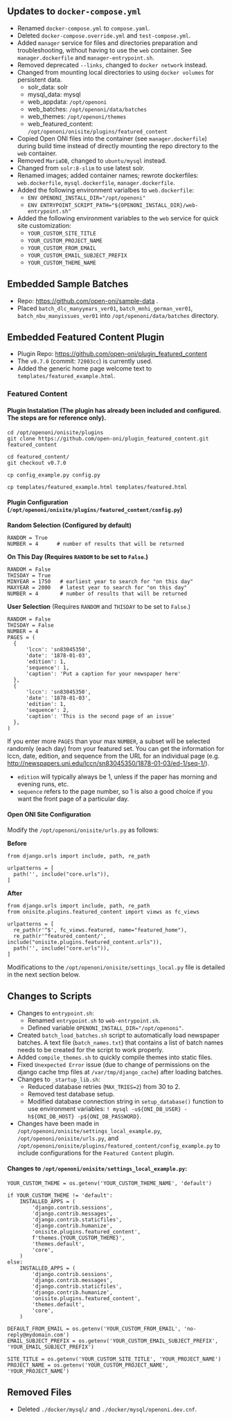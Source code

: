 ## Updates to `docker-compose.yml`
- Renamed `docker-compose.yml` to `compose.yaml`.
- Deleted `docker-compose.override.yml` and `test-compose.yml`.
- Added `manager` service for files and directories preparation and troubleshooting, without having to use the `web` container. See `manager.dockerfile` and `manager-entrypoint.sh`.
- Removed deprecated `--links`, changed to `docker network` instead.
- Changed from mounting local directories to using `docker volumes` for persistent data.
    - solr_data: solr
    - mysql_data: mysql
    - web_appdata: `/opt/openoni`
    - web_batches: `/opt/openoni/data/batches`
    - web_themes: `/opt/openoni/themes`
    - web_featured_content: `/opt/openoni/onisite/plugins/featured_content`
- Copied Open ONI files into the container (see `manager.dockerfile`) during build time instead of directly mounting the repo directory to the `web` container.
- Removed `MariaDB`, changed to `ubuntu/mysql` instead.
- Changed from `solr:8-slim` to use latest solr.
- Renamed images; added container names; rewrote dockerfiles: `web.dockerfile`, `mysql.dockerfile`, `manager.dockerfile`.
- Added the following environment varialbes to `web.dockerfile`:
    - `ENV OPENONI_INSTALL_DIR="/opt/openoni"`
    - `ENV ENTRYPOINT_SCRIPT_PATH="${OPENONI_INSTALL_DIR}/web-entrypoint.sh"`
- Added the following environment variables to the `web` service for quick site customization:
    - `YOUR_CUSTOM_SITE_TITLE`
    - `YOUR_CUSTOM_PROJECT_NAME`
    - `YOUR_CUSTOM_FROM_EMAIL`
    - `YOUR_CUSTOM_EMAIL_SUBJECT_PREFIX`
    - `YOUR_CUSTOM_THEME_NAME`

## Embedded Sample Batches
- Repo: https://github.com/open-oni/sample-data .
- Placed `batch_dlc_manyyears_ver01`, `batch_mnhi_german_ver01`, `batch_nbu_manyissues_ver01` into `/opt/openoni/data/batches` directory.

## Embedded Featured Content Plugin
- Plugin Repo: https://github.com/open-oni/plugin_featured_content
- The `v0.7.0` (commit: `72003cc`) is currently used.
- Added the generic home page welcome text to `templates/featured_example.html`.

### Featured Content

#### Plugin Instalation (The plugin has already been included and configured. The steps are for reference only).
```
cd /opt/openoni/onisite/plugins
git clone https://github.com/open-oni/plugin_featured_content.git featured_content

cd featured_content/
git checkout v0.7.0

cp config_example.py config.py

cp templates/featured_example.html templates/featured.html
```

#### Plugin Configuration (`/opt/openoni/onisite/plugins/featured_content/config.py`)

**Random Selection (Configured by default)**
```
RANDOM = True
NUMBER = 4      # number of results that will be returned
```


**On This Day (Requires `RANDOM` to be set to `False`.)**
```
RANDOM = False
THISDAY = True
MINYEAR = 1750   # earliest year to search for "on this day"
MAXYEAR = 2000   # latest year to search for "on this day"
NUMBER = 4       # number of results that will be returned
```

**User Selection** (Requires `RANDOM` and `THISDAY` to be set to `False`.)
```
RANDOM = False
THISDAY = False
NUMBER = 4
PAGES = (
  {
      'lccn': 'sn83045350',
      'date': '1878-01-03',
      'edition': 1,
      'sequence': 1,
      'caption': 'Put a caption for your newspaper here'
  },
  {
      'lccn': 'sn83045350',
      'date': '1878-01-03',
      'edition': 1,
      'sequence': 2,
      'caption': 'This is the second page of an issue'
  },
)
```

If you enter more `PAGES` than your max `NUMBER`, a subset will be selected randomly (each day) from your featured set. You can get the information for lccn, date, edition, and sequence from the URL for an individual page (e.g. http://newspapers.uni.edu/lccn/sn83045350/1878-01-03/ed-1/seq-1/).

- `edition` will typically always be 1, unless if the paper has morning and evening runs, etc.
- `sequence` refers to the page number, so 1 is also a good choice if you want the front page of a particular day.

#### Open ONI Site Configuration

Modify the `/opt/openoni/onisite/urls.py` as follows:

**Before**
```
from django.urls import include, path, re_path

urlpatterns = [
  path('', include("core.urls")),
]
```

**After**
```
from django.urls import include, path, re_path
from onisite.plugins.featured_content import views as fc_views

urlpatterns = [
  re_path(r'^$', fc_views.featured, name="featured_home"),
  re_path(r'^featured_content/', include("onisite.plugins.featured_content.urls")),
  path('', include("core.urls")),
]
```

Modifications to the `/opt/openoni/onisite/settings_local.py` file is detailed in the next section below.

## Changes to Scripts
- Changes to `entrypoint.sh`:
    - Renamed `entrypoint.sh` to `web-entrypoint.sh`.
    - Defined variable `OPENONI_INSTALL_DIR="/opt/openoni"`.
- Created `batch_load_batches.sh` script to automatically load newspaper batches. A text file (`batch_names.txt`) that contains a list of batch names needs to be created for the script to work properly.
- Added `compile_themes.sh` to quickly compile themes into static files.
- Fixed `Unexpected Error` issue (due to change of permissions on the django cache tmp files at `/var/tmp/django_cache`) after loading batches.
- Changes to `_startup_lib.sh`:
    - Reduced database retries (`MAX_TRIES=2`) from 30 to 2.
    - Removed test database setup.
    - Modified database connection string in `setup_database()` function to use environment variables: `! mysql -u${ONI_DB_USER} -h${ONI_DB_HOST} -p${ONI_DB_PASSWORD}`.
- Changes have been made in `/opt/openoni/onisite/settings_local_example.py`, `/opt/openoni/onisite/urls.py`, and `/opt/openoni/onisite/plugins/featured_content/config_example.py` to include configurations for the `Featured Content` plugin.

#### Changes to `/opt/openoni/onisite/settings_local_example.py`:
```
YOUR_CUSTOM_THEME = os.getenv('YOUR_CUSTOM_THEME_NAME', 'default')

if YOUR_CUSTOM_THEME != 'default':
    INSTALLED_APPS = (
        'django.contrib.sessions',
        'django.contrib.messages',
        'django.contrib.staticfiles',
        'django.contrib.humanize',
        'onisite.plugins.featured_content',
        f'themes.{YOUR_CUSTOM_THEME}',
        'themes.default',
        'core',
    )
else:
    INSTALLED_APPS = (
        'django.contrib.sessions',
        'django.contrib.messages',
        'django.contrib.staticfiles',
        'django.contrib.humanize',
        'onisite.plugins.featured_content',
        'themes.default',
        'core',
    )

DEFAULT_FROM_EMAIL = os.getenv('YOUR_CUSTOM_FROM_EMAIL', 'no-reply@mydomain.com')
EMAIL_SUBJECT_PREFIX = os.getenv('YOUR_CUSTOM_EMAIL_SUBJECT_PREFIX', 'YOUR_EMAIL_SUBJECT_PREFIX')

SITE_TITLE = os.getenv('YOUR_CUSTOM_SITE_TITLE', 'YOUR_PROJECT_NAME')
PROJECT_NAME = os.getenv('YOUR_CUSTOM_PROJECT_NAME', 'YOUR_PROJECT_NAME')
```

## Removed Files
- Deleted `./docker/mysql/` and `./docker/mysql/openoni.dev.cnf`.
